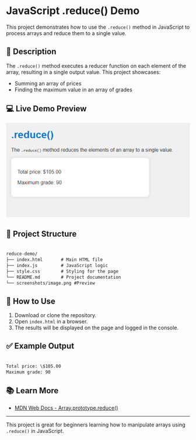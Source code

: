 # JavaScript .reduce() Demo

This project demonstrates how to use the `.reduce()` method in JavaScript to process arrays and reduce them to a single value.

## 📌 Description

The `.reduce()` method executes a reducer function on each element of the array, resulting in a single output value. This project showcases:

- Summing an array of prices
- Finding the maximum value in an array of grades

## 💻 Live Demo Preview

![reduce demo preview](screenshots/image.png) <!-- Optional screenshot -->

## 📁 Project Structure

```

reduce-demo/
├── index.html       # Main HTML file
├── index.js         # JavaScript logic
├── style.css        # Styling for the page
└── README.md        # Project documentation
└── screenshots/image.png #Preview
```

## 🔧 How to Use

1. Download or clone the repository.
2. Open `index.html` in a browser.
3. The results will be displayed on the page and logged in the console.

## ✅ Example Output

```

Total price: \$105.00
Maximum grade: 90

```

## 📚 Learn More

- [MDN Web Docs - Array.prototype.reduce()](https://developer.mozilla.org/en-US/docs/Web/JavaScript/Reference/Global_Objects/Array/reduce)

---

This project is great for beginners learning how to manipulate arrays using `.reduce()` in JavaScript.
```
